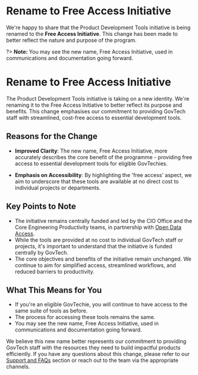 # Rename to Free Access Initiative

We're happy to share that the Product Development Tools initiative is being renamed to the **Free Access Initiative**. This change has been made to better reflect the nature and purpose of the program.

?> **Note:** You may see the new name, Free Access Initiative, used in communications and documentation going forward.

# Rename to Free Access Initiative

The Product Development Tools initiative is taking on a new identity. We're renaming it to the Free Access Initiative to better reflect its purpose and benefits. This change emphasises our commitment to providing GovTech staff with streamlined, cost-free access to essential development tools.

## Reasons for the Change

- **Improved Clarity**: The new name, Free Access Initiative, more accurately describes the core benefit of the programme - providing free access to essential development tools for eligible GovTechies.

- **Emphasis on Accessibility**: By highlighting the 'free access' aspect, we aim to underscore that these tools are available at no direct cost to individual projects or departments.

## Key Points to Note

- The initiative remains centrally funded and led by the CIO Office and the Core Engineering Productivity teams, in partnership with [Open Data Access](https://docs.developer.tech.gov.sg/docs/open-data-access/).
- While the tools are provided at no cost to individual GovTech staff or projects, it's important to understand that the initiative is funded centrally by GovTech.
- The core objectives and benefits of the initiative remain unchanged. We continue to aim for simplified access, streamlined workflows, and reduced barriers to productivity.

## What This Means for You

- If you're an eligible GovTechie, you will continue to have access to the same suite of tools as before.
- The process for accessing these tools remains the same.
- You may see the new name, Free Access Initiative, used in communications and documentation going forward.

We believe this new name better represents our commitment to providing GovTech staff with the resources they need to build impactful products efficiently. If you have any questions about this change, please refer to our [Support and FAQs](/support.md) section or reach out to the team via the appropriate channels.